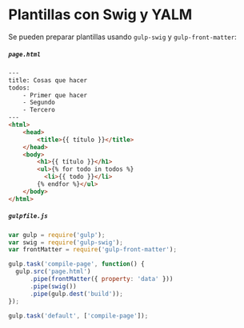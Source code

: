 # Plantillas con Swig y YALM
Se pueden preparar plantillas usando `gulp-swig` y `gulp-front-matter`:

##### `page.html`

```html
---
title: Cosas que hacer
todos:
    - Primer que hacer
    - Segundo
    - Tercero
---
<html>
    <head>
        <title>{{ título }}</title>
    </head>
    <body>
        <h1>{{ título }}</h1>
        <ul>{% for todo in todos %}
          <li>{{ todo }}</li>
        {% endfor %}</ul>
    </body>
</html>
```

##### `gulpfile.js`

```js
var gulp = require('gulp');
var swig = require('gulp-swig');
var frontMatter = require('gulp-front-matter');

gulp.task('compile-page', function() {
  gulp.src('page.html')
      .pipe(frontMatter({ property: 'data' }))
      .pipe(swig())
      .pipe(gulp.dest('build'));
});

gulp.task('default', ['compile-page']);
